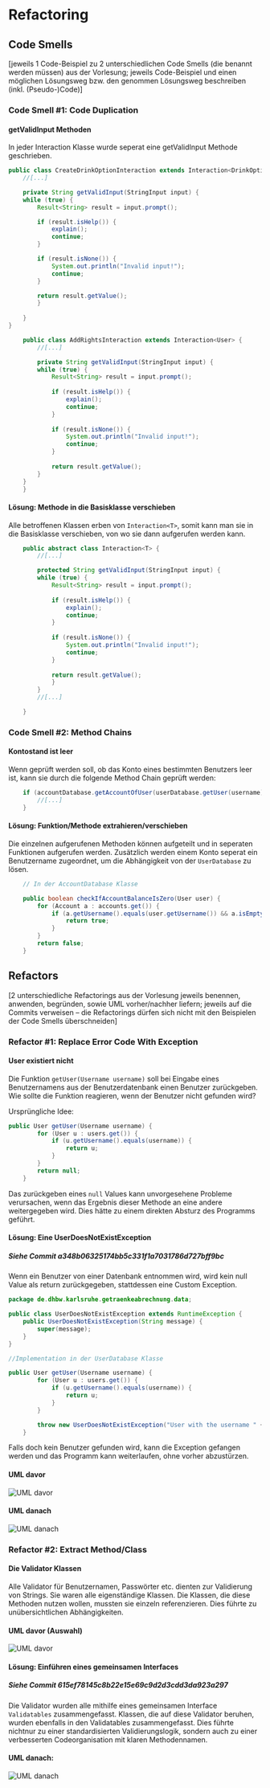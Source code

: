 # Refactoring

## Code Smells

[jeweils 1 Code-Beispiel zu 2 unterschiedlichen Code Smells (die benannt werden müssen) aus der
Vorlesung; jeweils Code-Beispiel und einen möglichen Lösungsweg bzw. den genommen Lösungsweg
beschreiben (inkl. (Pseudo-)Code)]

### Code Smell #1: Code Duplication

#### getValidInput Methoden

In jeder Interaction Klasse wurde seperat eine getValidInput Methode geschrieben.

```java
public class CreateDrinkOptionInteraction extends Interaction<DrinkOption> {
    //[...]

    private String getValidInput(StringInput input) {
    while (true) {
        Result<String> result = input.prompt();

        if (result.isHelp()) {
            explain();
            continue;
        }

        if (result.isNone()) {
            System.out.println("Invalid input!");
            continue;
        }

        return result.getValue();
        }
    
    }
}
```

```java
    public class AddRightsInteraction extends Interaction<User> {
        //[...]

        private String getValidInput(StringInput input) {
        while (true) {
            Result<String> result = input.prompt();
            
            if (result.isHelp()) {
                explain();
                continue;
            }
            
            if (result.isNone()) {
                System.out.println("Invalid input!");
                continue;
            }
            
            return result.getValue();
        }
    }
    }
```

#### Lösung: Methode in die Basisklasse verschieben

Alle betroffenen Klassen erben von ```Interaction<T>```, somit kann man sie in die Basisklasse verschieben, von wo sie dann aufgerufen werden kann.


```java
    public abstract class Interaction<T> {
        //[...]

        protected String getValidInput(StringInput input) {
        while (true) {
            Result<String> result = input.prompt();
            
            if (result.isHelp()) {
                explain();
                continue;
            }
            
            if (result.isNone()) {
                System.out.println("Invalid input!");
                continue;
            }
            
            return result.getValue();
            }
        }
        //[...]

    }
```


### Code Smell #2: Method Chains

#### Kontostand ist leer

Wenn geprüft werden soll, ob das Konto eines bestimmten Benutzers leer ist, kann sie durch die folgende Method Chain geprüft werden:

```java
    if (accountDatabase.getAccountOfUser(userDatabase.getUser(username).getUsername()).isEmpty()) {
        //[...]
    }
```

#### Lösung: Funktion/Methode extrahieren/verschieben

Die einzelnen aufgerufenen Methoden können aufgeteilt und in seperaten Funktionen aufgerufen werden. Zusätzlich werden einem Konto seperat ein Benutzername zugeordnet, um die Abhängigkeit von der ```UserDatabase``` zu lösen.

```java
    // In der AccountDatabase Klasse

    public boolean checkIfAccountBalanceIsZero(User user) {
        for (Account a : accounts.get()) {
            if (a.getUsername().equals(user.getUsername()) && a.isEmpty()) {
                return true;
            } 
        }
        return false;
    }
```

## Refactors

[2 unterschiedliche Refactorings aus der Vorlesung jeweils benennen, anwenden, begründen, sowie
UML vorher/nachher liefern; jeweils auf die Commits verweisen – die Refactorings dürfen sich nicht
mit den Beispielen der Code Smells überschneiden]

### Refactor #1: Replace Error Code With Exception

#### User existiert nicht

Die Funktion ```getUser(Username username)``` soll bei Eingabe eines Benutzernamens aus der Benutzerdatenbank einen Benutzer zurückgeben. Wie sollte die Funktion reagieren, wenn der Benutzer nicht gefunden wird?

Ursprüngliche Idee:

```java
public User getUser(Username username) {
        for (User u : users.get()) {
            if (u.getUsername().equals(username)) {
                return u;
            }
        }
        return null;
    }
```

Das zurückgeben eines ```null``` Values kann unvorgesehene Probleme verursachen, wenn das Ergebnis dieser Methode an eine andere weitergegeben wird. Dies hätte zu einem direkten Absturz des Programms geführt.

#### Lösung: Eine UserDoesNotExistException
##### Siehe Commit a348b06325174bb5c331f1a7031786d727bff9bc

Wenn ein Benutzer von einer Datenbank entnommen wird, wird kein null Value als return zurückgegeben, stattdessen eine Custom Exception.

```java
package de.dhbw.karlsruhe.getraenkeabrechnung.data;

public class UserDoesNotExistException extends RuntimeException {
    public UserDoesNotExistException(String message) {
        super(message);
    }
}
```

```java
//Implementation in der UserDatabase Klasse

public User getUser(Username username) {
        for (User u : users.get()) {
            if (u.getUsername().equals(username)) {
                return u;
            }
        }

        throw new UserDoesNotExistException("User with the username " + username + " does not exist!");
    }
```

Falls doch kein Benutzer gefunden wird, kann die Exception gefangen werden und das Programm kann weiterlaufen, ohne vorher abzustürzen.

#### UML davor

![UML davor](umls/exceptionBefore.png)

#### UML danach

![UML danach](umls/exceptionAfter.png)

### Refactor #2: Extract Method/Class

#### Die Validator Klassen

Alle Validator für Benutzernamen, Passwörter etc. dienten zur Validierung von Strings. Sie waren alle eigenständige Klassen. Die Klassen, die diese Methoden nutzen wollen, mussten sie einzeln referenzieren. Dies führte zu unübersichtlichen Abhängigkeiten.

#### UML davor (Auswahl)

![UML davor](umls/validatablesBefore.png)

#### Lösung: Einführen eines gemeinsamen Interfaces
##### Siehe Commit 615ef78145c8b22e15e69c9d2d3cdd3da923a297

Die Validator wurden alle mithilfe eines gemeinsamen Interface ```Validatables``` zusammengefasst. Klassen, die auf diese Validator beruhen, wurden ebenfalls in den Validatables zusammengefasst. Dies führte nichtnur zu einer standardisierten Validierungslogik, sondern auch zu einer verbesserten Codeorganisation mit klaren Methodennamen.

#### UML danach:

![UML danach](umls/validatablesAfter.png)
